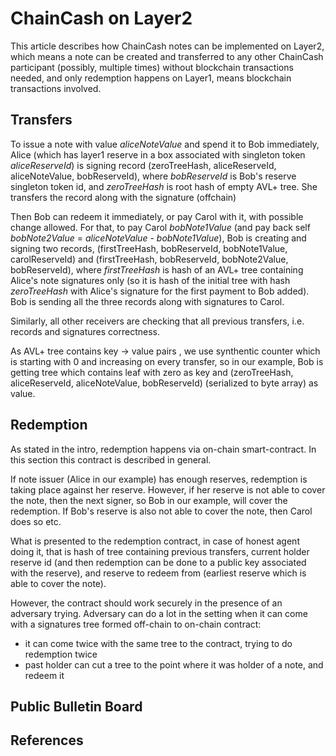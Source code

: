 ChainCash on Layer2
===================

This article describes how ChainCash notes can be implemented on Layer2, which means a note can be created and 
transferred to any other ChainCash participant (possibly, multiple times) without blockchain transactions needed, and 
only redemption happens on Layer1, means blockchain transactions involved. 

Transfers
---------

To issue a note with value *aliceNoteValue* and spend it to Bob immediately, Alice (which has layer1 reserve in a box 
associated with singleton token *aliceReserveId*) is signing record (zeroTreeHash, aliceReserveId, aliceNoteValue, bobReserveId), where
*bobReserveId* is Bob's reserve singleton token id, and *zeroTreeHash* is root hash of empty AVL+ tree. She transfers the record
along with the signature (offchain)

Then Bob can redeem it immediately, or pay Carol with it, with possible change allowed. For that, to pay Carol 
*bobNote1Value* (and pay back self *bobNote2Value* = *aliceNoteValue* - *bobNote1Value*), Bob is creating and signing two records,
(firstTreeHash, bobReserveId, bobNote1Value, carolReserveId) and (firstTreeHash, bobReserveId, bobNote2Value, bobReserveId),
where *firstTreeHash* is hash of an AVL+ tree containing Alice's note signatures only (so it is hash of the initial tree with hash 
*zeroTreeHash* with Alice's signature for the first payment to Bob added). Bob is sending all the three records along with signatures to Carol.

Similarly, all other receivers are checking that all previous transfers, i.e. records and signatures correctness. 

As AVL+ tree contains key -> value pairs , we use synthentic counter which is starting with 0 and increasing on every transfer,
so in our example, Bob is getting tree which contains leaf with zero as key and (zeroTreeHash, aliceReserveId, aliceNoteValue, bobReserveId)
(serialized to byte array) as value. 

Redemption
----------

As stated in the intro, redemption happens via on-chain smart-contract. In this section this contract is described in general. 

If note issuer (Alice in our example) has enough reserves, redemption is taking place against her reserve. However, if her reserve is not able to cover the note, then the
next signer, so Bob in our example, will cover the redemption. If Bob's reserve is also not able to cover the note, then 
Carol does so etc.

What is presented to the redemption contract, in case of honest agent doing it, that is hash of tree containing previous transfers,
current holder reserve id (and then redemption can be done to a public key associated with the reserve), and reserve to redeem 
from (earliest reserve which is able to cover the note).

However, the contract should work securely in the presence of an adversary trying. Adversary can do a lot in the setting
when it can come with a signatures tree formed off-chain to on-chain contract:

* it can come twice with the same tree to the contract, trying to do redemption twice
* past holder can cut a tree to the point where it was holder of a note, and redeem it


Public Bulletin Board
---------------------



References
----------







